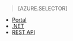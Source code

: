 > [AZURE.SELECTOR]
- [Portal](../articles/media-services/media-services-portal-check-job-progress.md)
- [.NET](../articles/media-services/media-services-check-job-progress.md)
- [REST API](../articles/media-services/media-services-rest-check-job-progress.md)

<!---HONumber=August15_HO6-->